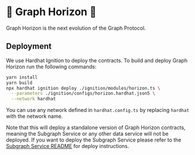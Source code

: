 # 🌅 Graph Horizon 🌅

Graph Horizon is the next evolution of the Graph Protocol.

## Deployment 

We use Hardhat Ignition to deploy the contracts. To build and deploy Graph Horizon run the following commands:

```bash
yarn install
yarn build
npx hardhat ignition deploy ./ignition/modules/horizon.ts \
  --parameters ./ignition/configs/horizon.hardhat.json5 \
  --network hardhat
```

You can use any network defined in `hardhat.config.ts` by replacing `hardhat` with the network name.

Note that this will deploy a standalone version of Graph Horizon contracts, meaning the Subgraph Service or any other data service will not be deployed. If you want to deploy the Subgraph Service please refer to the [Subgraph Service README](../subgraph-service/README.md) for deploy instructions.
